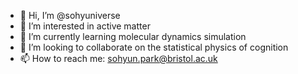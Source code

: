 - 👋 Hi, I’m @sohyuniverse
- 👀 I’m interested in active matter
- 🌱 I’m currently learning molecular dynamics simulation
- 💞️ I’m looking to collaborate on the statistical physics of cognition
- 📫 How to reach me: sohyun.park@bristol.ac.uk

<!---
sohyuniverse/sohyuniverse is a ✨ special ✨ repository because its `README.md` (this file) appears on your GitHub profile.
You can click the Preview link to take a look at your changes.

- 😄 Pronouns: ...
- ⚡ Fun fact: ...
--->
